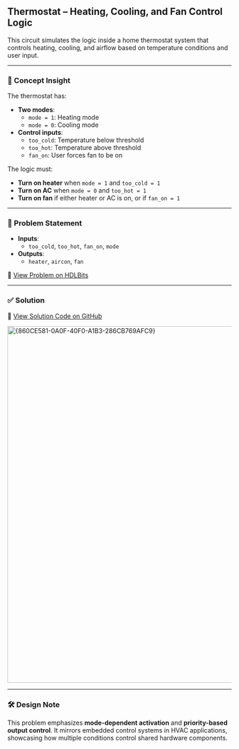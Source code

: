 ## Thermostat – Heating, Cooling, and Fan Control Logic

This circuit simulates the logic inside a home thermostat system that controls heating, cooling, and airflow based on temperature conditions and user input.

---

### 🧠 Concept Insight  
The thermostat has:
- **Two modes**:
  - `mode = 1`: Heating mode
  - `mode = 0`: Cooling mode
- **Control inputs**:
  - `too_cold`: Temperature below threshold
  - `too_hot`: Temperature above threshold
  - `fan_on`: User forces fan to be on

The logic must:
- **Turn on heater** when `mode = 1` and `too_cold = 1`
- **Turn on AC** when `mode = 0` and `too_hot = 1`
- **Turn on fan** if either heater or AC is on, or if `fan_on = 1`

---

### 📘 Problem Statement  
- **Inputs**:  
  - `too_cold`, `too_hot`, `fan_on`, `mode`
- **Outputs**:  
  - `heater`, `aircon`, `fan`

🔗 [View Problem on HDLBits](https://hdlbits.01xz.net/wiki/Thermostat)

---

### ✅ Solution  
📄 [View Solution Code on GitHub](https://github.com/EswarAdithya011/HDLBits/blob/main/Problem%20Sets/2.%20Circuits/2.2%20Combinational%20Logic/Thermostat.v)

<img width="800" alt="{860CE581-0A0F-40F0-A1B3-286CB769AFC9}" src="https://github.com/user-attachments/assets/2baebb3e-d709-4d08-97c6-dcc250ae7028" />

---

### 🛠 Design Note  
This problem emphasizes **mode-dependent activation** and **priority-based output control**. It mirrors embedded control systems in HVAC applications, showcasing how multiple conditions control shared hardware components.
